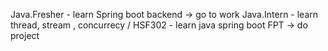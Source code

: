 Java.Fresher - learn Spring boot backend -> go to work
Java.Intern - learn thread, stream , concurrecy   / 
HSF302 - learn java spring boot FPT -> do project 
